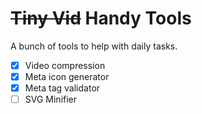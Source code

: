 # ~~Tiny Vid~~ Handy Tools

A bunch of tools to help with daily tasks.

- [x] Video compression
- [x] Meta icon generator
- [x] Meta tag validator
- [ ] SVG Minifier